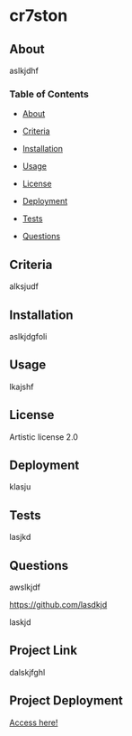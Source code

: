 
# **cr7ston**

## About
aslkjdhf

### Table of Contents
 * [About](#About)

 * [Criteria](#Criteria)

 * [Installation](#Installation)

 * [Usage](#Usage)

 * [License](#License)

 * [Deployment](#Deployment)

 * [Tests](#Tests)

 * [Questions](#Questions)



## **Criteria**
alksjudf

## Installation
aslkjdgfoli

## Usage
lkajshf

## License
Artistic license 2.0

## Deployment
klasju

## Tests
lasjkd

## Questions
awslkjdf 

https://github.com/lasdkjd

laskjd

## Project Link
dalskjfghl

## Project Deployment
[Access here!](dalskjfghl)

